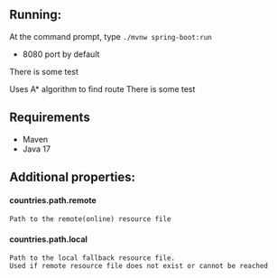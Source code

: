 ## Running:

At the command prompt, type `./mvnw spring-boot:run`

- 8080 port by default 

There is some test

Uses A* algorithm to find route There is some test

## Requirements

- Maven
- Java 17

## Additional properties:

#### countries.path.remote

    Path to the remote(online) resource file

#### countries.path.local

    Path to the local fallback resource file. 
    Used if remote resource file does not exist or cannot be reached
